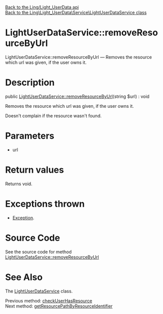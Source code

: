 [Back to the Ling/Light_UserData api](https://github.com/lingtalfi/Light_UserData/blob/master/doc/api/Ling/Light_UserData.md)<br>
[Back to the Ling\Light_UserData\Service\LightUserDataService class](https://github.com/lingtalfi/Light_UserData/blob/master/doc/api/Ling/Light_UserData/Service/LightUserDataService.md)


LightUserDataService::removeResourceByUrl
================



LightUserDataService::removeResourceByUrl — Removes the resource which url was given, if the user owns it.




Description
================


public [LightUserDataService::removeResourceByUrl](https://github.com/lingtalfi/Light_UserData/blob/master/doc/api/Ling/Light_UserData/Service/LightUserDataService/removeResourceByUrl.md)(string $url) : void




Removes the resource which url was given, if the user owns it.

Doesn't complain if the resource wasn't found.




Parameters
================


- url

    


Return values
================

Returns void.


Exceptions thrown
================

- [Exception](http://php.net/manual/en/class.exception.php).&nbsp;







Source Code
===========
See the source code for method [LightUserDataService::removeResourceByUrl](https://github.com/lingtalfi/Light_UserData/blob/master/Service/LightUserDataService.php#L463-L502)


See Also
================

The [LightUserDataService](https://github.com/lingtalfi/Light_UserData/blob/master/doc/api/Ling/Light_UserData/Service/LightUserDataService.md) class.

Previous method: [checkUserHasResource](https://github.com/lingtalfi/Light_UserData/blob/master/doc/api/Ling/Light_UserData/Service/LightUserDataService/checkUserHasResource.md)<br>Next method: [getResourcePathByResourceIdentifier](https://github.com/lingtalfi/Light_UserData/blob/master/doc/api/Ling/Light_UserData/Service/LightUserDataService/getResourcePathByResourceIdentifier.md)<br>

